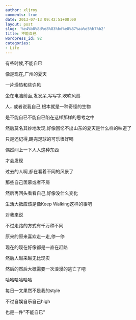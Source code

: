 ```yaml
---
author: xljroy
comments: true
date: 2013-07-13 09:42:51+00:00
layout: post
slug: '%e4%b8%8d%e8%83%bd%e8%87%aa%e5%b7%b2'
title: 不能自已
wordpress_id: 92
categories:
- Life
---
```


有些时候,不能自已


像是现在,广州的夏天




一片燥热和些许风




坐在电脑前面,发发呆,写写字,吹吹风扇







人...或者说我自己,根本就是一种奇怪的生物




是不能自已不能自已陷在这样那样的思考之中




然后莫名其妙地发现,好像回忆不出山东的夏天是什么样的味道了




只是还记得,踢完足球的可乐很好喝




偶然间上一下人人这种东西




才会发现




过去的人啊,都在看着不同的风景了




那些自己羡慕或者不屑




然后再回头看看自己,好像没什么变化







生活大抵应该是像Keep Walking这样的事吧




对我来说




不过走路的方式有千万种不同




原来的原来喜欢走一走,停一停




现在的现在好像都是一直在赶路




然后人越来越无比现实




然后的然后大概需要一次浪漫的逃亡了吧




哈哈哈哈哈哈







每日一文果然不是我的style




不过自娱自乐自己high




也是一件"不能自已"
